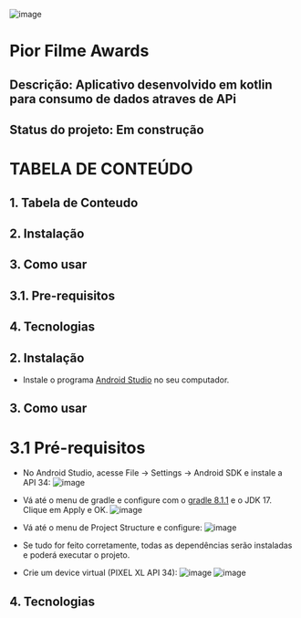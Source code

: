 
![image](https://github.com/user-attachments/assets/face0948-b40e-4fcd-98f3-ce0eacca7a43)
 
# Pior Filme Awards

## Descrição: Aplicativo desenvolvido em kotlin para consumo de dados atraves de APi

## Status do projeto: Em construção

# TABELA DE CONTEÚDO

## 1. Tabela de Conteudo
## 2. Instalação
## 3. Como usar
   ## 3.1. Pre-requisitos
## 4. Tecnologias

## 2. Instalação

- Instale o programa [Android Studio]([url](https://developer.android.com/studio?hl=pt-br&_gl=1*sz1gbq*_up*MQ..&gclid=CjwKCAjwxNW2BhAkEiwA24Cm9Bh_khqwnTH2tZ7AAylxEqtvt1ByRbdEnWz07iAhYglvlZt1nTyMlRoC5D0QAvD_BwE&gclsrc=aw.ds)) no seu computador.

## 3. Como usar
# 3.1 Pré-requisitos

- No Android Studio, acesse File -> Settings -> Android SDK e instale a API 34:
![image](https://github.com/user-attachments/assets/5f85fa6c-07ab-49ad-a26b-1097ef079247)

- Vá até o menu de gradle e configure com o [gradle 8.1.1]([url](https://gradle.org/next-steps/?version=8.1.1&format=bin)) e o JDK 17. Clique em Apply e OK.
![image](https://github.com/user-attachments/assets/0349babb-9f8a-48d3-8481-785cbbff7af4)

- Vá até o menu de Project Structure e configure:
  ![image](https://github.com/user-attachments/assets/9afc2ba9-d1e8-4090-bc80-0816889bf630)

- Se tudo for feito corretamente, todas as dependências serão instaladas e poderá executar o projeto.

- Crie um device virtual (PIXEL XL API 34):
  ![image](https://github.com/user-attachments/assets/8bcba173-3eab-4a02-b82e-d5bfbab4b7b5)
  ![image](https://github.com/user-attachments/assets/f37d7e47-b5d7-49fb-b377-ba2b673a9379)

## 4. Tecnologias


